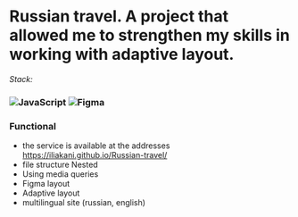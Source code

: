 #  Russian travel. A project that allowed me to strengthen my skills in working with adaptive layout.


_Stack:_

### ![JavaScript](https://img.shields.io/badge/javascript-%23323330.svg?style=for-the-badge&logo=javascript&logoColor=%23F7DF1E) ![Figma](https://img.shields.io/badge/figma-%23F24E1E.svg?style=for-the-badge&logo=figma&logoColor=white)

### Functional
- the service is available at the addresses https://iliakani.github.io/Russian-travel/
- file structure Nested
- Using media queries
- Figma layout
- Adaptive layout
- multilingual site (russian, english)

